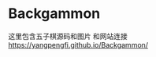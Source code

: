 # Backgammon
这里包含五子棋源码和图片
和网站连接
<a herf="https://yangpengfi.github.io/Backgammon/">https://yangpengfi.github.io/Backgammon/</a>
